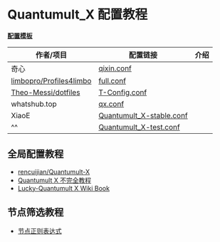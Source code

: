 # Quantumult_X 配置教程

[**配置模板**](https://github.com/LaolunsiG/PCR/tree/main/Config_File/Quantumult_X/Config)

| 作者/项目                                                                 | 配置链接                                                                                                                                          | 介绍  |
| --------------------------------------------------------------------- | --------------------------------------------------------------------------------------------------------------------------------------------- | --- |
| 奇心                                                                    | [qixin.conf](https://raw.githubusercontent.com/zwf234/rules/master/QuantumultX/qixin.conf)                                                    |     |
| [limbopro/Profiles4limbo](https://github.com/limbopro/Profiles4limbo) | [full.conf](https://raw.githubusercontent.com/limbopro/Profiles4limbo/main/full.conf)                                                         |     |
| [Theo-Messi/dotfiles](https://github.com/Theo-Messi/dotfiles)         | [T-Config.conf](https://raw.githubusercontent.com/Theo-Messi/dotfiles/1e92adaf4c13afe9f62c95d8340092d6ca1dea65/QuantumultX/T-Config.conf)     |     |
| whatshub.top                                                          | [qx.conf](https://whatshub.top/config/qx.conf)                                                                                                |     |
| XiaoE                                                                 | [Quantumult_X-stable.conf](https://raw.githubusercontent.com/LaolunsiG/PCR/refs/heads/main/Config_File/Quantumult_X/Quantumult_X-stable.conf) |     |
| ^^                                                                    | [Quantumult_X-test.conf](https://raw.githubusercontent.com/LaolunsiG/PCR/refs/heads/main/Config_File/Quantumult_X/Quantumult_X-test.conf)     |     |

## 全局配置教程
- [rencuijian/Quantumult-X](https://github.com/rencuijian/Quantumult-X)
- [Quantumult X 不完全教程](https://www.notion.so/kopshawn/Quantumult-X-1d32ddc6e61c4892ad2ec5ea47f00917)
- [Lucky-Quantumult X Wiki Book](https://qx.atlucky.me/)

## 节点筛选教程
- [节点正则表达式](https://github.com/LaolunsiG/PCR/blob/main/Agency_Wiki/%E8%8A%82%E7%82%B9%E7%9A%84%E6%AD%A3%E5%88%99%E8%A1%A8%E8%BE%BE%E5%BC%8F.md)
